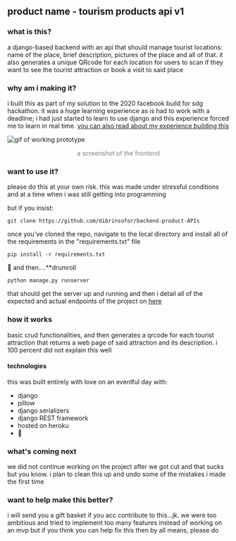 ## product name - tourism products api v1


### what is this?
 a django-based backend with an api that should manage tourist locations: name of the place, brief description, pictures of the place and all of that. it also generates a unique QRcode for each location for users to scan if they want to see the tourist attraction or book a visit to said place

### why am i making it?
i built this as part of my solution to the 2020 facebook build for sdg hackathon. it was a huge learning experience as is had to work with a deadline; i had just started to learn to use django and this experience forced me to learn in real time. [you can also read about my experience building this](https://dibrinsofor.medium.com/a-retrospective-df3645003f90)

![gif of working prototype](https://pbs.twimg.com/media/EpZF-4tXcAQTTBe?format=jpg&name=900x900)
<center style=color:grey;>a screenshot of the frontend</center>

### want to use it?
please do this at your own risk. this was made under stressful conditions and at a time when i was still getting into programming

but if you insist:
```
git clone https://github.com/dibrinsofor/backend-product-APIs
```
once you've cloned the repo, navigate to the local directory and install all of the requirements in the "requirements.txt" file
```
pip install -r requirements.txt
```
😬 and then....**drumroll
```
python manage.py runserver
```
that should get the server up and running and then i detail all of the expected and actual endpoints of the project on [here](https://www.twitter.com/notdibri)

### how it works
basic crud functionalities, and then generates a qrcode for each tourist attraction that returns a web page of said attraction and its description. i 100 percent did not explain this well

#### technologies
this was built entirely with love on an eventful day with:

- django
- pillow
- django serializers
- django REST framework
- hosted on heroku
- 💛 

### what's coming next
we did not continue working on the project after we got cut and that sucks but you know. i plan to clean this up and undo some of the mistakes i made the first time

### want to help make this better?
i will send you a gift basket if you acc contribute to this...jk. we were too ambitious and tried to implement too many features instead of working on an mvp but if you think you can help fix this then by all means, please do

[//]: # (So depending on use case, you may want to keep the documentation short. in that case you may not need to include the last two sections or you can)
